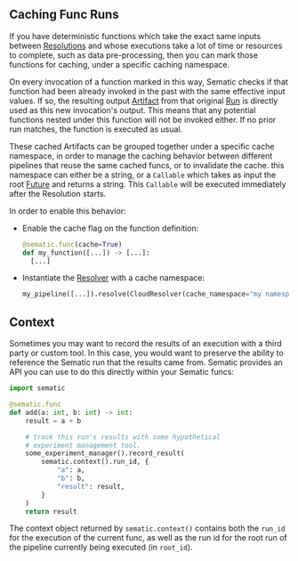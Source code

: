 ## Caching Func Runs

If you have deterministic functions which take the exact same inputs between
[Resolutions](glossary.md#resolution) and whose executions take a lot of time
or resources to complete, such as data pre-processing, then you can mark those
functions for caching, under a specific caching namespace.

On every invocation of a function marked in this way, Sematic checks if that
function had been already invoked in the past with the same effective input
values. If so, the resulting output [Artifact](glossary.md#artifact) from that
original [Run](glossary.md#run) is directly used as this new invocation's
output. This means that any potential functions nested under this function will
not be invoked either. If no prior run matches, the function is executed as
usual.

These cached Artifacts can be grouped together under a specific cache
namespace, in order to manage the caching behavior between different pipelines
that reuse the same cached funcs, or to  invalidate the cache. this namespace
can either be a string, or a `Callable` which takes as input the root
[Future](glossary.md#future) and returns a string. This `Callable` will be
executed immediately after the Resolution starts.

In order to enable this behavior:

- Enable the cache flag on the function definition:
    ```python
    @sematic.func(cache=True)
    def my_function([...]) -> [...]:
      [...]
    ```

- Instantiate the [Resolver](glossary.md#resolvers) with a cache namespace:
    ```python
    my_pipeline([...]).resolve(CloudResolver(cache_namespace="my namespace"))
    ```

## Context

Sometimes you may want to record the results of an execution with
a third party or custom tool. In this case, you would want to
preserve the ability to reference the Sematic run that the results
came from. Sematic provides an API you can use to do this directly
within your Sematic funcs:

```python
import sematic

@sematic.func
def add(a: int, b: int) -> int:
    result = a + b

    # track this run's results with some hypothetical
    # experiment management tool.
    some_experiment_manager().record_result(
        sematic.context().run_id, {
            "a": a,
            "b": b,
            "result": result,
        }
    )
    return result
```

The context object returned by `sematic.context()` contains both the `run_id` for the
execution of the current func, as well as the run id for the root run of the pipeline
currently being executed (in `root_id`).
